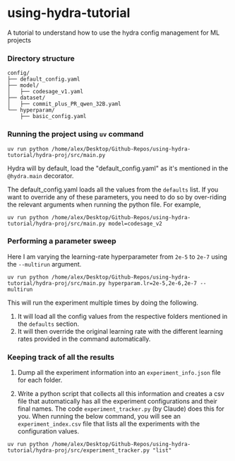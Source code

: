 # using-hydra-tutorial
A tutorial to understand how to use the hydra config management for ML projects


### Directory structure
```
config/
├── default_config.yaml
├── model/
│   ├── codesage_v1.yaml
├── dataset/
│   ├── commit_plus_PR_qwen_32B.yaml
└── hyperparam/
    ├── basic_config.yaml
```

### Running the project using `uv` command

`uv run python /home/alex/Desktop/Github-Repos/using-hydra-tutorial/hydra-proj/src/main.py`

Hydra will by default, load the "default_config.yaml" as it's mentioned in the `@hydra.main` decorator.

The default_config.yaml loads all the values from the `defaults` list. If you want to override any of these parameters, you need to do so by over-riding the relevant arguments when running the python file. For example,

`uv run python /home/alex/Desktop/Github-Repos/using-hydra-tutorial/hydra-proj/src/main.py model=codesage_v2`


### Performing a parameter sweep

Here I am varying the learning-rate hyperparameter from `2e-5` to `2e-7` using the `--multirun` argument.

`uv run python /home/alex/Desktop/Github-Repos/using-hydra-tutorial/hydra-proj/src/main.py hyperparam.lr=2e-5,2e-6,2e-7 --multirun`

This will run the experiment multiple times by doing the following.

1. It will load all the config values from the respective folders mentioned in the `defaults` section.
2. It will then override the original learning rate with the different learning rates provided in the command automatically. 


### Keeping track of all the results

1. Dump all the experiment information into an `experiment_info.json` file for each folder.

2. Write a python script that collects all this information and creates a csv file that automatically has all the experiment configurations and their final names. The code `experiment_tracker.py` (by Claude) does this for you. When running the below command, you will see an `experiment_index.csv` file that lists all the experiments with the configuration values.


`uv run python /home/alex/Desktop/Github-Repos/using-hydra-tutorial/hydra-proj/src/experiment_tracker.py "list"`